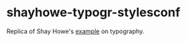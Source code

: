 # shayhowe-typogr-stylesconf
Replica of Shay Howe's [example][1] on typography.

[1]:http://learn.shayhowe.com/html-css/working-with-typography/

